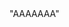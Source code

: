 <html>
	"AAAAAAA"
<body>
<script type='text/javascript'>
	function initEmbeddedMessaging() {
		try {
			embeddedservice_bootstrap.settings.language = 'en_US'; // For example, enter 'en' or 'en-US'

			embeddedservice_bootstrap.init(
				'00DQy000009kEil',
				'HSE_Chat',
				'https://mindful-otter-lvxcmc-dev-ed.trailblaze.my.site.com/ESWHSEChat1720437267411',
				{
					scrt2URL: 'https://mindful-otter-lvxcmc-dev-ed.trailblaze.my.salesforce-scrt.com'
				}
			);
		} catch (err) {
			console.error('Error loading Embedded Messaging: ', err);
		}
	};
</script>
<script type='text/javascript' src='https://mindful-otter-lvxcmc-dev-ed.trailblaze.my.site.com/ESWHSEChat1720437267411/assets/js/bootstrap.min.js' onload='initEmbeddedMessaging()'></script>
</body>
</html>
